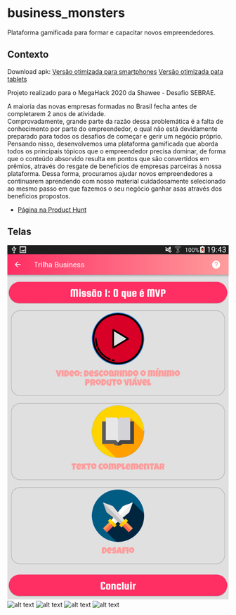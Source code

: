 # business_monsters

Plataforma gamificada para formar e capacitar novos empreendedores.

## Contexto

Download apk:
[Versão otimizada para smartphones]()
[Versão otimizada pata tablets]()

Projeto realizado para o MegaHack 2020 da Shawee - Desafio SEBRAE.

A maioria das novas empresas formadas no Brasil fecha antes de completarem 2 anos de atividade.  
Comprovadamente, grande parte da razão dessa problemática é a falta de conhecimento por parte 
do empreendedor, o qual não está devidamente preparado para todos os desafios de começar e gerir 
um negócio próprio. Pensando nisso, desenvolvemos uma plataforma gamificada que aborda todos os 
principais tópicos que o empreendedor precisa dominar, de forma que o conteúdo absorvido resulta em pontos 
que são convertidos em prêmios, através do resgate de benefícios de empresas parceiras à nossa plataforma.
Dessa forma, procuramos ajudar novos empreendedores a continuarem aprendendo com nosso material cuidadosamente
selecionado ao mesmo passo em que fazemos o seu negócio ganhar asas através dos benefícios propostos.

- [Página na Product Hunt]() 

## Telas

![alt text](https://github.com/gutovesco/Business-Monsters/blob/tablets/images/content.png)
![alt text]()
![alt text]()
![alt text]()
![alt text]()

